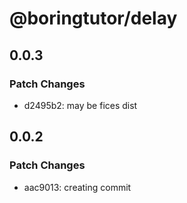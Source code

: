 # @boringtutor/delay

## 0.0.3

### Patch Changes

- d2495b2: may be fices dist

## 0.0.2

### Patch Changes

- aac9013: creating commit
